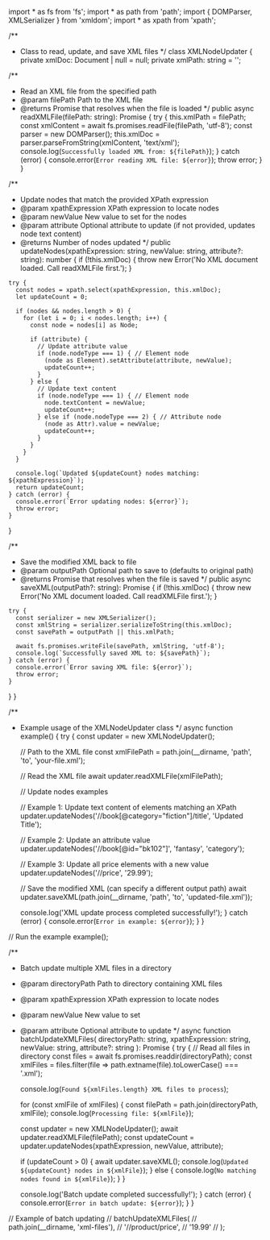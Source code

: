 import * as fs from 'fs';
import * as path from 'path';
import { DOMParser, XMLSerializer } from 'xmldom';
import * as xpath from 'xpath';

/**
 * Class to read, update, and save XML files
 */
class XMLNodeUpdater {
  private xmlDoc: Document | null = null;
  private xmlPath: string = '';

  /**
   * Read an XML file from the specified path
   * @param filePath Path to the XML file
   * @returns Promise that resolves when the file is loaded
   */
  public async readXMLFile(filePath: string): Promise<void> {
    try {
      this.xmlPath = filePath;
      const xmlContent = await fs.promises.readFile(filePath, 'utf-8');
      const parser = new DOMParser();
      this.xmlDoc = parser.parseFromString(xmlContent, 'text/xml');
      console.log(`Successfully loaded XML from: ${filePath}`);
    } catch (error) {
      console.error(`Error reading XML file: ${error}`);
      throw error;
    }
  }

  /**
   * Update nodes that match the provided XPath expression
   * @param xpathExpression XPath expression to locate nodes
   * @param newValue New value to set for the nodes
   * @param attribute Optional attribute to update (if not provided, updates node text content)
   * @returns Number of nodes updated
   */
  public updateNodes(xpathExpression: string, newValue: string, attribute?: string): number {
    if (!this.xmlDoc) {
      throw new Error('No XML document loaded. Call readXMLFile first.');
    }

    try {
      const nodes = xpath.select(xpathExpression, this.xmlDoc);
      let updateCount = 0;

      if (nodes && nodes.length > 0) {
        for (let i = 0; i < nodes.length; i++) {
          const node = nodes[i] as Node;
          
          if (attribute) {
            // Update attribute value
            if (node.nodeType === 1) { // Element node
              (node as Element).setAttribute(attribute, newValue);
              updateCount++;
            }
          } else {
            // Update text content
            if (node.nodeType === 1) { // Element node
              node.textContent = newValue;
              updateCount++;
            } else if (node.nodeType === 2) { // Attribute node
              (node as Attr).value = newValue;
              updateCount++;
            }
          }
        }
      }

      console.log(`Updated ${updateCount} nodes matching: ${xpathExpression}`);
      return updateCount;
    } catch (error) {
      console.error(`Error updating nodes: ${error}`);
      throw error;
    }
  }

  /**
   * Save the modified XML back to file
   * @param outputPath Optional path to save to (defaults to original path)
   * @returns Promise that resolves when the file is saved
   */
  public async saveXML(outputPath?: string): Promise<void> {
    if (!this.xmlDoc) {
      throw new Error('No XML document loaded. Call readXMLFile first.');
    }

    try {
      const serializer = new XMLSerializer();
      const xmlString = serializer.serializeToString(this.xmlDoc);
      const savePath = outputPath || this.xmlPath;
      
      await fs.promises.writeFile(savePath, xmlString, 'utf-8');
      console.log(`Successfully saved XML to: ${savePath}`);
    } catch (error) {
      console.error(`Error saving XML file: ${error}`);
      throw error;
    }
  }
}

/**
 * Example usage of the XMLNodeUpdater class
 */
async function example() {
  try {
    const updater = new XMLNodeUpdater();
    
    // Path to the XML file
    const xmlFilePath = path.join(__dirname, 'path', 'to', 'your-file.xml');
    
    // Read the XML file
    await updater.readXMLFile(xmlFilePath);
    
    // Update nodes examples
    
    // Example 1: Update text content of elements matching an XPath
    updater.updateNodes('//book[@category="fiction"]/title', 'Updated Title');
    
    // Example 2: Update an attribute value
    updater.updateNodes('//book[@id="bk102"]', 'fantasy', 'category');
    
    // Example 3: Update all price elements with a new value
    updater.updateNodes('//price', '29.99');
    
    // Save the modified XML (can specify a different output path)
    await updater.saveXML(path.join(__dirname, 'path', 'to', 'updated-file.xml'));
    
    console.log('XML update process completed successfully!');
  } catch (error) {
    console.error(`Error in example: ${error}`);
  }
}

// Run the example
example();

/**
 * Batch update multiple XML files in a directory
 * @param directoryPath Path to directory containing XML files
 * @param xpathExpression XPath expression to locate nodes
 * @param newValue New value to set
 * @param attribute Optional attribute to update
 */
async function batchUpdateXMLFiles(
  directoryPath: string,
  xpathExpression: string,
  newValue: string,
  attribute?: string
): Promise<void> {
  try {
    // Read all files in directory
    const files = await fs.promises.readdir(directoryPath);
    const xmlFiles = files.filter(file => path.extname(file).toLowerCase() === '.xml');
    
    console.log(`Found ${xmlFiles.length} XML files to process`);
    
    for (const xmlFile of xmlFiles) {
      const filePath = path.join(directoryPath, xmlFile);
      console.log(`Processing file: ${xmlFile}`);
      
      const updater = new XMLNodeUpdater();
      await updater.readXMLFile(filePath);
      const updateCount = updater.updateNodes(xpathExpression, newValue, attribute);
      
      if (updateCount > 0) {
        await updater.saveXML();
        console.log(`Updated ${updateCount} nodes in ${xmlFile}`);
      } else {
        console.log(`No matching nodes found in ${xmlFile}`);
      }
    }
    
    console.log('Batch update completed successfully!');
  } catch (error) {
    console.error(`Error in batch update: ${error}`);
  }
}

// Example of batch updating
// batchUpdateXMLFiles(
//   path.join(__dirname, 'xml-files'),
//   '//product/price',
//   '19.99'
// );
